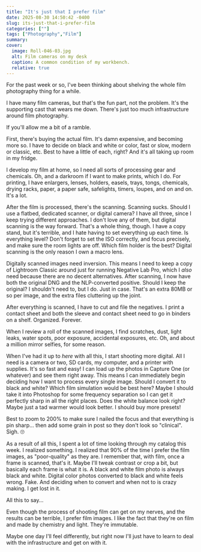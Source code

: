 ```yaml
---
title: "It's just that I prefer film"
date: 2025-08-30 14:50:42 -0400
slug: its-just-that-i-prefer-film
categories: [""]
tags: ["Photography","Film"]
summary: 
cover: 
  image: Roll-046-03.jpg
  alt: Film cameras on my desk
  caption: A common condition of my workbench.
  relative: true
---
```


For the past week or so, I've been thinking about shelving the whole film photography thing for a while.

I have many film cameras, but that's the fun part, not the problem. It's the supporting cast that wears me down. There's just too much infrastructure around film photography.

If you'll allow me a bit of a ramble.

First, there's buying the actual film. It's damn expensive, and becoming more so. I have to decide on black and white or color, fast or slow, modern or classic, etc. Best to have a little of each, right? And it's all taking up room in my fridge.

I develop my film at home, so I need all sorts of processing gear and chemicals. Oh, and a darkroom if I want to make prints, which I do. For printing, I have enlargers, lenses, holders, easels, trays, tongs, chemicals, drying racks, paper, a paper safe, safelights, timers, loupes, and on and on. It's a lot.

After the film is processed, there's the scanning. Scanning sucks. Should I use a flatbed, dedicated scanner, or digital camera? I have all three, since I keep trying different approaches. I don't love any of them, but digital scanning is the way forward. That's a whole thing, though. I have a copy stand, but it's terrible, and I hate having to set everything up each time. Is everything level? Don't forget to set the ISO correctly, and focus precisely, and make sure the room lights are off. Which film holder is the best? Digital scanning is the only reason I own a macro lens.

Digitally scanned images need inversion. This means I need to keep a copy of Lightroom Classic around just for running Negative Lab Pro, which I _also_ need because there are no decent alternatives. After scanning, I now have both the original DNG and the NLP-converted positive. Should I keep the original? I shouldn't need to, but I do. Just in case. That's an extra 80MB or so per image, and the extra files cluttering up the joint.

After everything is scanned, I have to cut and file the negatives. I print a contact sheet and both the sleeve and contact sheet need to go in binders on a shelf. Organized. Forever.

When I review a roll of the scanned images, I find scratches, dust, light leaks, water spots, poor exposure, accidental exposures, etc. Oh, and about a million mirror selfies, for some reason.

When I've had it up to _here_ with all this, I start shooting more digital. All I need is a camera or two, SD cards, my computer, and a printer with supplies. It's so fast and easy! I can load up the photos in Capture One (or whatever) and see them right away. This means I can immediately begin deciding how I want to process every single image. Should I convert it to black and white? Which film simulation would be best here? Maybe I should take it into Photoshop for some frequency separation so I can get it perfectly sharp in all the right places. Does the white balance look right? Maybe just a tad warmer would look better. I should buy more presets!

Best to zoom to 200% to make sure I nailed the focus and that everything is pin sharp... then add some grain in post so they don't look so "clinical". Sigh. 🙄

As a result of all this, I spent a lot of time looking through my catalog this week. I realized something. I realized that 90% of the time I prefer the film images, as "poor-quality" as they are. I remember that, with film, once a frame is scanned, that's it. Maybe I'll tweak contrast or crop a bit, but basically each frame is what it is. A black and white film photo is always black and white. Digital color photos converted to black and white feels wrong. Fake. And deciding when to convert and when not to is crazy making. I get lost in it.

All this to say...

Even though the process of shooting film can get on my nerves, and the results can be terrible, I prefer film images. I like the fact that they're on film and made by chemistry and light. They're immutable.

Maybe one day I'll feel differently, but right now I'll just have to learn to deal with the infrastructure and get on with it.






